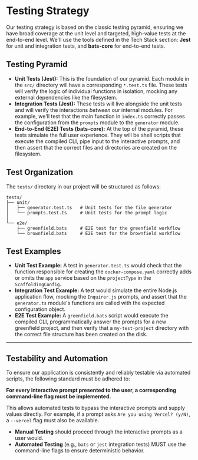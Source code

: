 # Testing Strategy

Our testing strategy is based on the classic testing pyramid, ensuring we have broad coverage at the unit level and targeted, high-value tests at the end-to-end level. We'll use the tools defined in the Tech Stack section: **Jest** for unit and integration tests, and **bats-core** for end-to-end tests.

## Testing Pyramid

*   **Unit Tests (Jest):** This is the foundation of our pyramid. Each module in the `src/` directory will have a corresponding `*.test.ts` file. These tests will verify the logic of individual functions in isolation, mocking any external dependencies like the filesystem.
*   **Integration Tests (Jest):** These tests will live alongside the unit tests and will verify the interactions *between* our internal modules. For example, we'll test that the main function in `index.ts` correctly passes the configuration from the `prompts` module to the `generator` module.
*   **End-to-End (E2E) Tests (bats-core):** At the top of the pyramid, these tests simulate the full user experience. They will be shell scripts that execute the compiled CLI, pipe input to the interactive prompts, and then assert that the correct files and directories are created on the filesystem.

## Test Organization

The `tests/` directory in our project will be structured as follows:

```
tests/
├── unit/
│   ├── generator.test.ts   # Unit tests for the file generator
│   └── prompts.test.ts     # Unit tests for the prompt logic
│
└── e2e/
    ├── greenfield.bats     # E2E test for the greenfield workflow
    └── brownfield.bats     # E2E test for the brownfield workflow
```

## Test Examples

*   **Unit Test Example:** A test in `generator.test.ts` would check that the function responsible for creating the `docker-compose.yaml` correctly adds or omits the `app` service based on the `projectType` in the `ScaffoldingConfig`.
*   **Integration Test Example:** A test would simulate the entire Node.js application flow, mocking the `Inquirer.js` prompts, and assert that the `generator.ts` module's functions are called with the expected configuration object.
*   **E2E Test Example:** A `greenfield.bats` script would execute the compiled CLI, programmatically answer the prompts for a new greenfield project, and then verify that a `my-test-project` directory with the correct file structure has been created on the disk.

---

## Testability and Automation

To ensure our application is consistently and reliably testable via automated scripts, the following standard must be adhered to:

**For every interactive prompt presented to the user, a corresponding command-line flag must be implemented.**

This allows automated tests to bypass the interactive prompts and supply values directly. For example, if a prompt asks `Are you using Vercel? (y/N)`, a `--vercel` flag must also be available.

-   **Manual Testing** should proceed through the interactive prompts as a user would.
-   **Automated Testing** (e.g., `bats` or `jest` integration tests) MUST use the command-line flags to ensure deterministic behavior.
